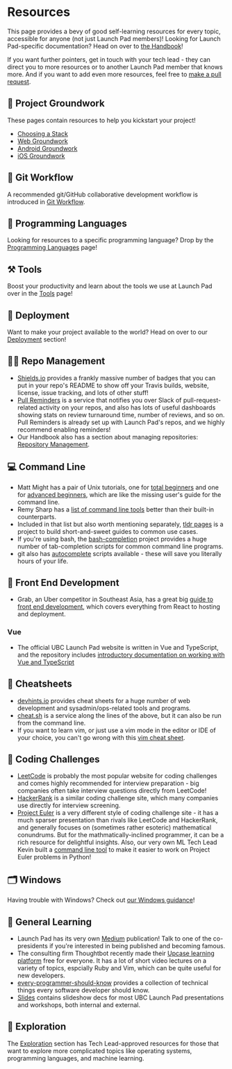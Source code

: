 # Resources

This page provides a bevy of good self-learning resources for every topic, accessible for anyone (not just Launch Pad members)! Looking for Launch Pad-specific documentation? Head on over to [the Handbook](../handbook/)!

If you want further pointers, get in touch with your tech lead - they can direct you to more resources or to another Launch Pad member that knows more. And if you want to add even more resources, feel free to [make a pull request](../CONTRIBUTING.md).

## 🚀 Project Groundwork

These pages contain resources to help you kickstart your project!

* [Choosing a Stack](/resources/groundwork/web.md)
* [Web Groundwork](/resources/groundwork/web.md)
* [Android Groundwork](/resources/groundwork/android.md)
* [iOS Groundwork](/resources/groundwork/iOS.md)

## 🛶 Git Workflow

A recommended git/GitHub collaborative development workflow is introduced in
[Git Workflow](git-workflow.md).

## 💬 Programming Languages

Looking for resources to a specific programming language? Drop by the
[Programming Languages](./languages.md) page!

## ⚒️ Tools

Boost your productivity and learn about the tools we use at Launch Pad over in
the [Tools](tools.md) page!

## 🐹 Deployment

Want to make your project available to the world? Head on over to our
[Deployment](./deployment.md) section!

## 👨‍💼 Repo Management

* [Shields.io](https://shields.io/#/) provides a frankly massive number of
  badges that you can put in your repo's README to show off your Travis builds,
  website, license, issue tracking, and lots of other stuff!
* [Pull Reminders](https://pullreminders.com) is a service that notifies you
  over Slack of pull-request-related activity on your repos, and also has
  lots of useful dashboards showing stats on review turnaround time, number
  of reviews, and so on. Pull Reminders is already set up with Launch Pad's
  repos, and we highly recommend enabling reminders!
* Our Handbook also has a section about managing repositories: [Repository Management](../handbook/project-management/repositories).

## 💻 Command Line

* Matt Might has a pair of Unix tutorials, one for
  [total beginners](http://matt.might.net/articles/basic-unix/) and one for
  [advanced beginners](http://matt.might.net/articles/settling-into-unix/),
  which are like the missing user's guide for the command line.
* Remy Sharp has a
  [list of command line tools](https://remysharp.com/2018/08/23/cli-improved)
  better than their built-in counterparts.
* Included in that list but also worth mentioning separately,
  [tldr pages](https://tldr.sh) is a project to build short-and-sweet guides to
  common use cases.
* If you're using bash, the
  [bash-completion](https://github.com/scop/bash-completion) project provides a
  huge number of tab-completion scripts for common command line programs.
* git also has
  [autocomplete](https://git-scm.com/book/en/v1/Git-Basics-Tips-and-Tricks)
  scripts available - these will save you literally hours of your life.

## 🎨 Front End Development

* Grab, an Uber competitor in Southeast Asia, has a great big
  [guide to front end development](https://github.com/grab/front-end-guide/blob/master/README.md),
  which covers everything from React to hosting and deployment.

### Vue

* The official UBC Launch Pad website is written in Vue and TypeScript, and the repository
  includes [introductory documentation on working with Vue and TypeScript](https://github.com/ubclaunchpad/ubclaunchpad.com/blob/master/CONTRIBUTING.md#development)

## 📝 Cheatsheets

* [devhints.io](https://devhints.io) provides cheat sheets for a huge number of
  web development and sysadmin/ops-related tools and programs.
* [cheat.sh](https://github.com/chubin/cheat.sh) is a service along the lines
  of the above, but it can also be run from the command line.
* If you want to learn vim, or just use a vim mode in the editor or IDE of your
  choice, you can't go wrong with this [vim cheat sheet](https://vim.rtorr.com).

## 🧪 Coding Challenges

* [LeetCode](https://leetcode.com) is probably the most popular website for coding
  challenges and comes highly recommended for interview preparation - big companies
  often take interview questions directly from LeetCode!
* [HackerRank](https://www.hackerrank.com) is a similar coding challenge site,
  which many companies use directly for interview screening.
* [Project Euler](https://projecteuler.net/) is a very different style of coding
  challenge site - it has a much sparser presentation than rivals like LeetCode
  and HackerRank, and generally focuses on (sometimes rather esoteric) mathematical
  conundrums. But for the mathmatically-inclined programmer, it can be a rich
  resource for delightful insights. Also, our very own ML Tech Lead Kevin built
  a [command line tool](https://github.com/iKevinY/EulerPy) to make it easier
  to work on Project Euler problems in Python!

## 🗂️ Windows

Having trouble with Windows? Check out [our Windows guidance](./Windows.md)!

## 💭 General Learning

* Launch Pad has its very own
  [Medium](https://medium.com/ubc-launch-pad-software-engineering-blog)
  publication! Talk to one of the co-presidents if you're interested in being
  published and becoming famous.
* The consulting firm Thoughtbot recently made their
  [Upcase learning platform](https://thoughtbot.com/upcase) free for everyone.
  It has a lot of short video lectures on a variety of topics, espcially
  Ruby and Vim, which can be quite useful for new developers.
* [every-programmer-should-know](https://github.com/mtdvio/every-programmer-should-know)
  provides a collection of technical things every software developer should
  know.
* [Slides](https://slides.ubclaunchpad.com/) contains slideshow decs for most
  UBC Launch Pad presentations and workshops, both internal and external.

## 🧗 Exploration

The [Exploration](./exploration.md) section has Tech Lead-approved resources for
those that want to explore more complicated topics like operating systems,
programming languages, and machine learning.
